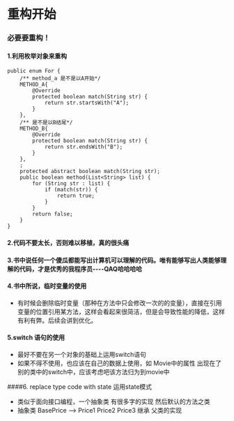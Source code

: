 # 重构开始
### 必要要重构！
#### 1.利用枚举对象来重构 
    public enum For {
        /** method_a 是不是以A开始*/
        METHOD_A{
            @Override
            protected boolean match(String str) {
                return str.startsWith("A");
            }
        },
        /** 是不是以B结尾*/
        METHOD_B{
            @Override
            protected boolean match(String str) {
                return str.endsWith("B");
            }
        },
        ;
        protected abstract boolean match(String str);
        public boolean method(List<String> list) {
            for (String str : list) {
                if (match(str)) {
                    return true;
                }
            }
            return false;
        }
    }
#### 2.代码不要太长，否则难以移植，真的很头痛
#### 3.书中说任何一个傻瓜都能写出计算机可以理解的代码。唯有能够写出人类能够理解的代码，才是优秀的我程序员----QAQ哈哈哈哈 
#### 4.书中所说，临时变量的使用
- 有时候会删除临时变量（那种在方法中只会修改一次的的变量），直接在引用变量的位置引用某方法，这样会看起来很简洁，但是会导致性能的降低，这样有利有弊。后续会讲到优化。

#### 5.switch 语句的使用
- 最好不要在另一个对象的基础上运用switch语句
- 如果不得不使用，也应该在自己的数据上使用，如 Movie中的属性 出现在了别的类中的switch中，应该考虑吧该方法归为到movie中

####6. replace type code with state 运用state模式
- 类似于面向接口编程，一个抽象类 有很多字的实现 然后默认的方法之类
- 抽象类 BasePrice --> Price1 Price2 Price3 继承 父类的实现